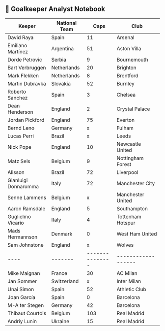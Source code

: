 ## :notebook:  Goalkeeper Analyst Notebook

| Keeper | National Team | Caps |  Club |
|----|-------|---------------|------------------|
|   David Raya | Spain | 11 | Arsenal |
|   Emiliano Martínez | Argentina | 51 | Aston Villa |
|   Dorde Petrovic | Serbia | 9 | Bournemouth |
|   Bart Verbruggen | Netherlands | 20 | Brighton |
|   Mark Flekken | Netherlands | 8 | Brentford |
|   Martin Dubravka | Slovakia | 52 | Burnley |
|   Roberto Sanchez | Spain | 3 | Chelsea |
|   Dean Henderson | England | 2 | Crystal Palace |
|   Jordan Pickford |  England | 75 | Everton |
|   Bernd Leno | Germany | x | Fulham |
|   Lucas Perri | Brazil | x | Leeds |
|   Nick Pope | England | 10 | Newcastle United |
|   Matz Sels | Belgium | 9 | Nottingham Forest |
|   Alisson | Brazil | 72 | Liverpool |
|   Gianluigi Donnarumma | Italy | 72 | Manchester City |
|   Senne Lammens | Belgium | x | Manchester United |
|   Aaron Ramsdale | England | 5 | Southampton |
|   Guglielmo Vicario | Italy | 4 | Tottenham Hotspur |
|   Mads Hermannson | Denmark | 0 | West Ham United |
|   Sam Johnstone | England | x | Wolves |
|----|-------|---------------|------------------|
|   Mike Maignan | France | 30 | AC Milan |
|   Jan Sommer | Switzerland | x | Inter Milan |
|   Unai Simon | Spain | 52 | Athletic Club |
|   Joan García | Spain | 0 | Barcelona |
|   M-A ter Stegen | Germany | 42 | Barcelona |
|   Thibaut Courtois|  Belgium | 103 | Real Madrid |
|   Andriy Lunin | Ukraine | 15 | Real Madrid |




